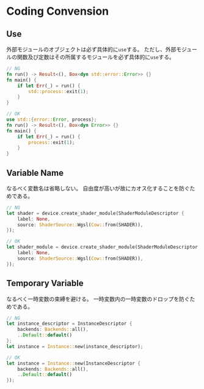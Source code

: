 # Coding Convension

## Use

外部モジュールのオブジェクトは必ず具体的に`use`する。
ただし、外部モジュールの関数及び定数はその所属するモジュールを必ず具体的に`use`する。

```rs
// NG
fn run() -> Result<(), Box<dyn std::error::Error>> {}
fn main() {
    if let Err(_) = run() {
        std::process::exit(1);
    }
}

// OK
use std::{error::Error, process};
fn run() -> Result<(), Box<dyn Error>> {}
fn main() {
    if let Err(_) = run() {
        process::exit(1);
    }
}
```

## Variable Name

なるべく変数名は省略しない。
自由度が高いが故にカオス化することを防ぐためである。

```rs
// NG
let shader = device.create_shader_module(ShaderModuleDescriptor {
    label: None,
    source: ShaderSource::Wgsl(Cow::from(SHADER)),
});

// OK
let shader_module = device.create_shader_module(ShaderModuleDescriptor {
    label: None,
    source: ShaderSource::Wgsl(Cow::from(SHADER)),
});
```

## Temporary Variable

なるべく一時変数の束縛を避ける。
一時変数内の一時変数のドロップを防ぐためである。

```rs
// NG
let instance_descriptor = InstanceDescriptor {
    backends: Backends::all(),
    ..Default::default()
};
let instance = Instance::new(instance_descriptor);

// OK
let instance = Instance::new(InstanceDescriptor {
    backends: Backends::all(),
    ..Default::default()
});
```
